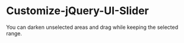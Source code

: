 # Customize-jQuery-UI-Slider
You can darken unselected areas and drag while keeping the selected range.
